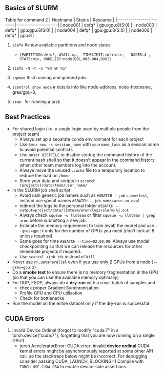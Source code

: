
## Basics of SLURM
Table for command 2
| Hostname        | Status | Resource            |
|-----------------|--------|---------------------|
| node001    | defq*  | gpu:gpu:8(S:0)      |
| node003    | defq*  | gpu:gpu:8(S:0)      |
| node004    | defq*  | gpu:gpu:8(S:0)      |
| node006    | defq*  | gpu:8               |

1. `sinfo` #show available partitions and node status
    - `{PARTITION:defq*, AVAIL:up,  TIMELIMIT:infinite,   NODES:4 ,  STATE:mix, NODELIST:node[001,003-004,006]}`
2. `sinfo -N -h -o "%N %P %G"`   

3. `squeue` #list running and queued jobs
   
4. `scontrol show node` # details info like node-address, node-hostname, gres/gpu-8,
5. `srun ` for running a task 

                   
## Best Practices
- For shared login (i.e, a single login used by multiple people from the project team)
   - Always set up a separate conda environment for each project
   - Use `tmux new -s session_name` with `yourname_task` as a session name to avoid potential conflicts
   - Use `unset HISTFILE` to disable storing the command history of the current bash shell so that it doesn't appear in the command history when other team members log into the account. 
   - Always move the unused `.cache` file to a temporary location to reduce the load on `/home`
   - Store your data and scripts in `scratch (projects)/data/team/user_name/`
- In the SLURM job shell script
    - Avoid usin generic job names such as `#SBATCH --job-name=test`, instead use specif names `#SBATCH --job-name=arun_ao_eval`
    - redirect the logs to the personal folder `#SBATCH --output=project/data/llmteam/arun/logs/slurm-%j.out`
    - Always check `squeue -u llmteam` or filter `squeue -u llmteam | grep arun` before submitting a new job.
    - Estimate the memory requirement to train (eval) the model and use `--gres=gpu:X` only for the number of GPUs you need (don’t lock all 8 unless required)
    - Same goes for time `#SBATCH --time=02:00:00`. Always use model checkpointing so that we can release the resources for other immediate projects if required.
    - Use `scancel <job_id>` instead of `kill`
- Never use `nn.DataParallel` even if you use only 2 GPUs from a node (`--gres=gpu:2`)
- Do a **smoke test** to ensure there is no memory fragmentation in the GPU (so that you can use the available memory optimally)
- For DDP, FSDP, always do a **dry-run** with a small batch of samples and 
   - check proper Gradient Synchronisation
   - Profile GPU and CPU utilisation
   - Check for bottlenecks
- Run the model on the entire dataset only if the dry-run is successful

## CUDA Errors
1. Invalid Device Ordinal (forgot to modify "cuda:7" in a torch.device("cuda:7"), forgetting that you are now running on a single GPU!)    
    - torch.AcceleratorError: CUDA error: invalid **device ordinal**
   CUDA kernel errors might be asynchronously reported at some other API call, so the stacktrace below might be incorrect.
   For debugging consider passing CUDA_LAUNCH_BLOCKING=1
   Compile with `TORCH_USE_CUDA_DSA` to enable device-side assertions.
